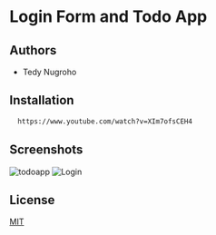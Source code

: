 
# Login Form and Todo App




## Authors

- Tedy Nugroho


## Installation


```bash
  https://www.youtube.com/watch?v=XIm7ofsCEH4
```
    
## Screenshots

![todoapp](https://github.com/PhosRunia28/Login-and-TodoApp/assets/128719488/d86a4de2-d8ab-4c67-bffb-bc9590bc3c56)
![Login](https://github.com/PhosRunia28/Login-and-TodoApp/assets/128719488/a56f7c11-5a14-49c8-baeb-346cb0919001)



## License

[MIT](https://choosealicense.com/licenses/mit/)

